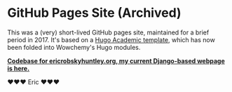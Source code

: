 # GitHub Pages Site (Archived)

This was a (very) short-lived GitHub pages site, maintained for a brief period in 2017. It's based on a [Hugo Academic template](https://github.com/wowchemy/wowchemy-hugo-modules), which has now been folded into Wowchemy's Hugo modules.

__[Codebase for ericrobskyhuntley.org, my current Django-based webpage is here.](https://github.com/ericrobskyhuntley/ericrobskyhuntley.org)__

❤️❤️❤️ Eric ❤️❤️❤️
